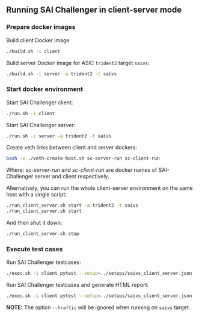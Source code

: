 ## Running SAI Challenger in client-server mode

### Prepare docker images

Build client Docker image
```sh
./build.sh -i client
```

Build server Docker image for ASIC `trident2` target `saivs`:
```sh
./build.sh -i server -a trident2 -t saivs
```

### Start docker environment

Start SAI Challenger client:
```sh
./run.sh -i client
```

Start SAI Challenger server:
```sh
./run.sh -i server -a trident2 -t saivs
```

Create veth links between client and server dockers:
```sh
bash -c ./veth-create-host.sh sc-server-run sc-client-run
```
Where: _sc-server-run_ and _sc-client-run_ are docker names of SAI-Challenger server and client respectively.

Alternatively, you can run the whole client-server environment on the same host with a single script:
```sh
./run_client_server.sh start -a trident2 -t saivs
./run_client_server.sh start
```

And then shut it down:
```sh
./run_client_server.sh stop
```

### Execute test cases

Run SAI Challenger testcases:
```sh
./exec.sh -i client pytest --setup=../setups/saivs_client_server.json -v -k "test_l2_basic"
```

Run SAI Challenger testcases and generate HTML report:
```sh
./exec.sh -i client pytest --setup=../setups/saivs_client_server.json -v -k "test_l2_basic" --html=report.html --self-contained-html
```

**NOTE:** The option `--traffic` will be ignored when running on `saivs` target.

